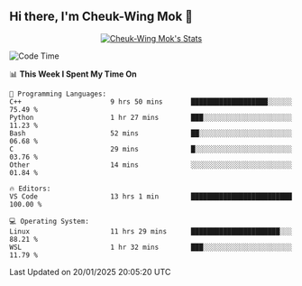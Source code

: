 ## Hi there, I'm Cheuk-Wing Mok 👋

<!--
**mozro0327/mozro0327** is a ✨ _special_ ✨ repository because its `README.md` (this file) appears on your GitHub profile.

Here are some ideas to get you started:

- 🔭 I’m currently working on ...
- 🌱 I’m currently learning ...
- 👯 I’m looking to collaborate on ...
- 🤔 I’m looking for help with ...
- 💬 Ask me about ...
- 📫 How to reach me: ...
- 😄 Pronouns: ...
- ⚡ Fun fact: ...
-->

<p align="center">
  <a href="https://github.com/mozro0327" class="rich-diff-level-one">
    <img src="https://github-readme-stats.vercel.app/api?username=mozro0327&title_color=333&text_color=777" alt="Cheuk-Wing Mok's Stats" >
    <!-- &hide=issues
    <img src="https://github-readme-stats.vercel.app/api?username=mozro0327&hide=issues&title_color=333&text_color=777" alt="Cheuk-Wing Mok's Stats" >
    -->
  </a>
</p>

<!--START_SECTION:waka-->
![Code Time](http://img.shields.io/badge/Code%20Time-3%2C189%20hrs%2039%20mins-blue)

📊 **This Week I Spent My Time On** 

```text
💬 Programming Languages: 
C++                      9 hrs 50 mins       ███████████████████░░░░░░   75.49 % 
Python                   1 hr 27 mins        ███░░░░░░░░░░░░░░░░░░░░░░   11.23 % 
Bash                     52 mins             ██░░░░░░░░░░░░░░░░░░░░░░░   06.68 % 
C                        29 mins             █░░░░░░░░░░░░░░░░░░░░░░░░   03.76 % 
Other                    14 mins             ░░░░░░░░░░░░░░░░░░░░░░░░░   01.84 % 

🔥 Editors: 
VS Code                  13 hrs 1 min        █████████████████████████   100.00 % 

💻 Operating System: 
Linux                    11 hrs 29 mins      ██████████████████████░░░   88.21 % 
WSL                      1 hr 32 mins        ███░░░░░░░░░░░░░░░░░░░░░░   11.79 % 
```


 Last Updated on 20/01/2025 20:05:20 UTC
<!--END_SECTION:waka-->
